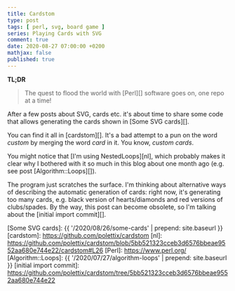 ```yaml
---
title: Cardstom
type: post
tags: [ perl, svg, board game ]
series: Playing Cards with SVG
comment: true
date: 2020-08-27 07:00:00 +0200
mathjax: false
published: true
---
```


**TL;DR**

> The quest to flood the world with [Perl][] software goes on, one repo
> at a time!

After a few posts about SVG, cards etc. it's about time to share some
code that allows generating the cards shown in [Some SVG cards][].

You can find it all in [cardstom][]. It's a bad attempt to a pun on the
word *custom* by merging the word *card* in it. You know, *custom
cards*.

You might notice that [I'm using NestedLoops][nl], which probably makes
it clear why I bothered with it so much in this blog about one month ago
(e.g. see post [Algorithm::Loops][]).

The program just scratches the surface. I'm thinking about alternative
ways of describing the automatic generation of cards: right now, it's
generating too many cards, e.g. black version of hearts/diamonds and red
versions of clubs/spades. By the way, this post can become obsolete, so
I'm talking about the [initial import commit][].

[Some SVG cards]: {{ '/2020/08/26/some-cards' | prepend: site.baseurl }}
[cardstom]: https://github.com/polettix/cardstom
[nl]: https://github.com/polettix/cardstom/blob/5bb521323cceb3d6576bbeae9552aa680e744e22/cardstom#L26
[Perl]: https://www.perl.org/
[Algorithm::Loops]: {{ '/2020/07/27/algorithm-loops' | prepend: site.baseurl }}
[initial import commit]: https://github.com/polettix/cardstom/tree/5bb521323cceb3d6576bbeae9552aa680e744e22
